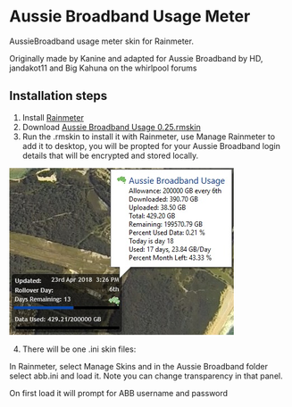 # Aussie Broadband Usage Meter
AussieBroadband usage meter skin for Rainmeter.

Originally made by Kanine and adapted for Aussie Broadband by HD, jandakot11 and Big Kahuna on the whirlpool forums

## Installation steps
1) Install [Rainmeter](https://www.rainmeter.net/)
2) Download [Aussie Broadband Usage 0.25.rmskin](/Aussie%20Broadband%20Usage%200.25.rmskin)
3) Run the .rmskin to install it with Rainmeter, use Manage Rainmeter to add it to desktop, you will be propted for your Aussie Broadband login details that will be encrypted and stored locally.

![ABB Skin](abb.jpg)

4) There will be one .ini skin files:

In Rainmeter, select Manage Skins and in the Aussie Broadband folder select abb.ini and load it.
Note you can change transparency in that panel.

On first load it will prompt for ABB username and password

